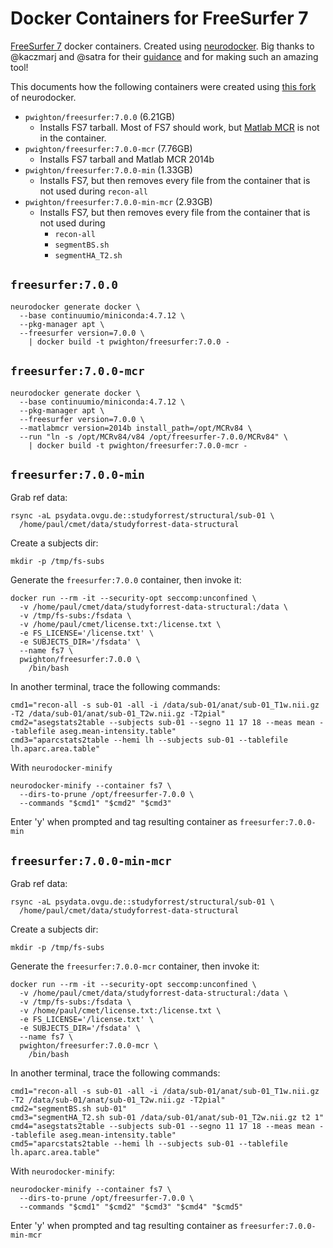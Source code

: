 # Docker Containers for FreeSurfer 7

[FreeSurfer 7](https://surfer.nmr.mgh.harvard.edu/fswiki/rel7downloads) docker containers.  Created using [neurodocker](https://github.com/ReproNim/neurodocker).  Big thanks to @kaczmarj and @satra for their [guidance](https://github.com/ReproNim/neurodocker/issues/333) and for making such an amazing tool!

This documents how the following containers were created using [this fork](https://github.com/pwighton/neurodocker/tree/20200430-fs7) of neurodocker.
- `pwighton/freesurfer:7.0.0` (6.21GB)
  - Installs FS7 tarball.  Most of FS7 should work, but [Matlab MCR](https://www.mathworks.com/products/compiler/matlab-runtime.html) is not in the container.
- `pwighton/freesurfer:7.0.0-mcr` (7.76GB)
  - Installs FS7 tarball and Matlab MCR 2014b
- `pwighton/freesurfer:7.0.0-min` (1.33GB)
  - Installs FS7, but then removes every file from the container that is not used during `recon-all`
- `pwighton/freesurfer:7.0.0-min-mcr` (2.93GB)
  - Installs FS7, but then removes every file from the container that is not used during
    - `recon-all`
    - `segmentBS.sh` 
    - `segmentHA_T2.sh`

## `freesurfer:7.0.0` 
```
neurodocker generate docker \
  --base continuumio/miniconda:4.7.12 \
  --pkg-manager apt \
  --freesurfer version=7.0.0 \
    | docker build -t pwighton/freesurfer:7.0.0 -
```

## `freesurfer:7.0.0-mcr`
```
neurodocker generate docker \
  --base continuumio/miniconda:4.7.12 \
  --pkg-manager apt \
  --freesurfer version=7.0.0 \
  --matlabmcr version=2014b install_path=/opt/MCRv84 \
  --run "ln -s /opt/MCRv84/v84 /opt/freesurfer-7.0.0/MCRv84" \
    | docker build -t pwighton/freesurfer:7.0.0-mcr -
```

## `freesurfer:7.0.0-min` 
Grab ref data:
```
rsync -aL psydata.ovgu.de::studyforrest/structural/sub-01 \
  /home/paul/cmet/data/studyforrest-data-structural
```

Create a subjects dir:
```
mkdir -p /tmp/fs-subs
```

Generate the `freesurfer:7.0.0` container, then invoke it:
```
docker run --rm -it --security-opt seccomp:unconfined \
  -v /home/paul/cmet/data/studyforrest-data-structural:/data \
  -v /tmp/fs-subs:/fsdata \
  -v /home/paul/cmet/license.txt:/license.txt \
  -e FS_LICENSE='/license.txt' \
  -e SUBJECTS_DIR='/fsdata' \
  --name fs7 \
  pwighton/freesurfer:7.0.0 \
    /bin/bash
```

In another terminal, trace the following commands:
```
cmd1="recon-all -s sub-01 -all -i /data/sub-01/anat/sub-01_T1w.nii.gz -T2 /data/sub-01/anat/sub-01_T2w.nii.gz -T2pial"
cmd2="asegstats2table --subjects sub-01 --segno 11 17 18 --meas mean --tablefile aseg.mean-intensity.table"
cmd3="aparcstats2table --hemi lh --subjects sub-01 --tablefile lh.aparc.area.table"
```

With `neurodocker-minify`
```
neurodocker-minify --container fs7 \
  --dirs-to-prune /opt/freesurfer-7.0.0 \
  --commands "$cmd1" "$cmd2" "$cmd3"
```

Enter 'y' when prompted and tag resulting container as `freesurfer:7.0.0-min`

## `freesurfer:7.0.0-min-mcr`
Grab ref data:
```
rsync -aL psydata.ovgu.de::studyforrest/structural/sub-01 \
  /home/paul/cmet/data/studyforrest-data-structural
```

Create a subjects dir:
```
mkdir -p /tmp/fs-subs
```

Generate the `freesurfer:7.0.0-mcr` container, then invoke it:
```
docker run --rm -it --security-opt seccomp:unconfined \
  -v /home/paul/cmet/data/studyforrest-data-structural:/data \
  -v /tmp/fs-subs:/fsdata \
  -v /home/paul/cmet/license.txt:/license.txt \
  -e FS_LICENSE='/license.txt' \
  -e SUBJECTS_DIR='/fsdata' \
  --name fs7 \
  pwighton/freesurfer:7.0.0-mcr \
    /bin/bash
```

In another terminal, trace the following commands:
```
cmd1="recon-all -s sub-01 -all -i /data/sub-01/anat/sub-01_T1w.nii.gz -T2 /data/sub-01/anat/sub-01_T2w.nii.gz -T2pial"
cmd2="segmentBS.sh sub-01"
cmd3="segmentHA_T2.sh sub-01 /data/sub-01/anat/sub-01_T2w.nii.gz t2 1"
cmd4="asegstats2table --subjects sub-01 --segno 11 17 18 --meas mean --tablefile aseg.mean-intensity.table"
cmd5="aparcstats2table --hemi lh --subjects sub-01 --tablefile lh.aparc.area.table"
```

With `neurodocker-minify`:
```
neurodocker-minify --container fs7 \
  --dirs-to-prune /opt/freesurfer-7.0.0 \
  --commands "$cmd1" "$cmd2" "$cmd3" "$cmd4" "$cmd5" 
```

Enter 'y' when prompted and tag resulting container as `freesurfer:7.0.0-min-mcr`

